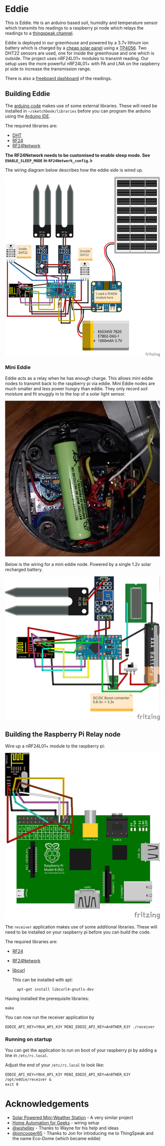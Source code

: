 # Eddie

This is Eddie. He is an arduino based soil, humidity and temperature sensor 
which transmits his readings to a raspberry pi node which relays the readings
to a [thingspeak channel](https://thingspeak.com/channels/92463).

Eddie is deployed in our greenhouse and powered by a 3.7v lithium ion battery
which is charged by a [cheap solar panel](http://www.amazon.co.uk/gp/product/B00EU6XZLQ)
using a [TP4056](http://www.amazon.co.uk/Cars-XCSOURCE%C2%AE-Lithium-Battery-Charging-TE106/dp/B00SR4FH4A).
Two DHT22 sensors are used, one for inside the greenhouse and one which is outside. The
project uses nRF24L01+ modules to transmit reading. Our setup uses the more powerful
nRF24L01+ with PA and LNA on the raspberry pi side to increase the transmission range.

There is also a [freeboard dashboard](http://freeboard.io/board/vIWE1d) of the readings.

## Building Eddie

The [arduino code](eddie/eddie.ino) makes use of some external libraries. These will 
need be installed in `~/sketchbook/libraries` before you can program the arduino
using the [Arduino IDE](https://www.arduino.cc/en/Main/Software).

The required libraries are:

- [DHT](https://github.com/markruys/arduino-DHT)
- [RF24](https://github.com/TMRh20/RF24.git)
- [RF24Network](https://github.com/TMRh20/RF24Network.git)

**The RF24Network needs to be customised to enable sleep mode. See `ENABLE_SLEEP_MODE` in `RF24Network_config.h`**

The wiring diagram below describes how the eddie side is wired up.

![Eddie Wiring](images/eddie_bb.png)

### Mini Eddie

Eddie acts as a relay when he has enough charge. This allows mini eddie nodes to transmit
back to the raspberry pi via eddie. Mini Eddie nodes are much smaller and less power 
hungry than eddie. They only record soil moisture and fit snuggly in to the top of a
solar light sensor.

![Mini Eddie](images/mini_eddie.jpg)

Below is the wiring for a mini eddie node. Powered by a single 1.2v solar recharged battery.

![Mini Eddie Wiring](images/mini_eddie_bb.png)

## Building the Raspberry Pi Relay node

Wire up a nRF24L01+ module to the raspberry pi:

![Raspberry Pi Wiring](images/raspberrypi_bb.png)

The `receiver` application makes use of some additional libraries. These will 
need to be installed on your raspberry pi before you can build the code.

The required libraries are:

- [RF24](https://github.com/TMRh20/RF24.git)
- [RF24Network](https://github.com/TMRh20/RF24Network.git)
- [libcurl](https://curl.haxx.se/libcurl/)

  This can be installed with apt:

        apt-get install libcurl4-gnutls-dev

Having installed the prerequisite libraries:

    make

You can now run the receiver application by

    EDDIE_API_KEY=Y0U4_AP1_K3Y MINI_EDDIE_API_KEY=An0THER_K3Y ./receiver

### Running on startup

You can get the application to run on boot of your raspberry pi by adding a line in `/etc/rc.local`.

Adjust the end of your `/etc/rc.local` to look like:

    EDDIE_API_KEY=Y0U4_AP1_K3Y MINI_EDDIE_API_KEY=An0THER_K3Y /opt/eddie/receiver &
    exit 0

# Acknowledgements

- [Solar Powered Mini-Weather Station](http://forum.mysensors.org/topic/841/solar-powered-mini-weather-station) - A very similar project
- [Home Automation for Geeks](http://homeautomationforgeeks.com/rf24software.shtml) - wiring setup
- [@wshelley](https://github.com/wshelley) - Thanks to Wayne for his help and ideas
- [@joncooper65](https://github.com/joncooper65) - Thanks to Jon for introducing me to ThingSpeak and the name Eco-Dome (which became eddie)
